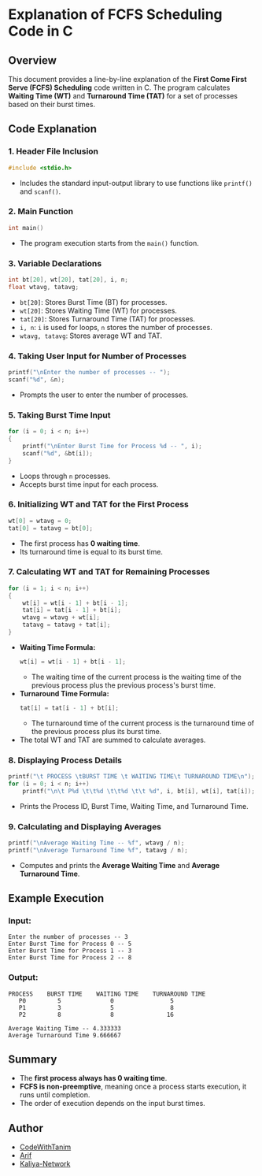 # Explanation of FCFS Scheduling Code in C

## Overview
This document provides a line-by-line explanation of the **First Come First Serve (FCFS) Scheduling** code written in C. The program calculates **Waiting Time (WT)** and **Turnaround Time (TAT)** for a set of processes based on their burst times.

## Code Explanation
### **1. Header File Inclusion**
```c
#include <stdio.h>
```
- Includes the standard input-output library to use functions like `printf()` and `scanf()`.

### **2. Main Function**
```c
int main()
```
- The program execution starts from the `main()` function.

### **3. Variable Declarations**
```c
int bt[20], wt[20], tat[20], i, n;
float wtavg, tatavg;
```
- `bt[20]`: Stores Burst Time (BT) for processes.
- `wt[20]`: Stores Waiting Time (WT) for processes.
- `tat[20]`: Stores Turnaround Time (TAT) for processes.
- `i, n`: `i` is used for loops, `n` stores the number of processes.
- `wtavg, tatavg`: Stores average WT and TAT.

### **4. Taking User Input for Number of Processes**
```c
printf("\nEnter the number of processes -- ");
scanf("%d", &n);
```
- Prompts the user to enter the number of processes.

### **5. Taking Burst Time Input**
```c
for (i = 0; i < n; i++)
{
    printf("\nEnter Burst Time for Process %d -- ", i);
    scanf("%d", &bt[i]);
}
```
- Loops through `n` processes.
- Accepts burst time input for each process.

### **6. Initializing WT and TAT for the First Process**
```c
wt[0] = wtavg = 0;
tat[0] = tatavg = bt[0];
```
- The first process has **0 waiting time**.
- Its turnaround time is equal to its burst time.

### **7. Calculating WT and TAT for Remaining Processes**
```c
for (i = 1; i < n; i++)
{
    wt[i] = wt[i - 1] + bt[i - 1];
    tat[i] = tat[i - 1] + bt[i];
    wtavg = wtavg + wt[i];
    tatavg = tatavg + tat[i];
}
```
- **Waiting Time Formula:**
  ```c
  wt[i] = wt[i - 1] + bt[i - 1];
  ```
  - The waiting time of the current process is the waiting time of the previous process plus the previous process's burst time.
- **Turnaround Time Formula:**
  ```c
  tat[i] = tat[i - 1] + bt[i];
  ```
  - The turnaround time of the current process is the turnaround time of the previous process plus its burst time.
- The total WT and TAT are summed to calculate averages.

### **8. Displaying Process Details**
```c
printf("\t PROCESS \tBURST TIME \t WAITING TIME\t TURNAROUND TIME\n");
for (i = 0; i < n; i++)
    printf("\n\t P%d \t\t%d \t\t%d \t\t %d", i, bt[i], wt[i], tat[i]);
```
- Prints the Process ID, Burst Time, Waiting Time, and Turnaround Time.

### **9. Calculating and Displaying Averages**
```c
printf("\nAverage Waiting Time -- %f", wtavg / n);
printf("\nAverage Turnaround Time %f", tatavg / n);
```
- Computes and prints the **Average Waiting Time** and **Average Turnaround Time**.

## Example Execution
### **Input:**
```
Enter the number of processes -- 3
Enter Burst Time for Process 0 -- 5
Enter Burst Time for Process 1 -- 3
Enter Burst Time for Process 2 -- 8
```
### **Output:**
```
PROCESS    BURST TIME    WAITING TIME    TURNAROUND TIME
   P0         5              0                5
   P1         3              5                8
   P2         8              8               16

Average Waiting Time -- 4.333333
Average Turnaround Time 9.666667
```

## Summary
- The **first process always has 0 waiting time**.
- **FCFS is non-preemptive**, meaning once a process starts execution, it runs until completion.
- The order of execution depends on the input burst times.

## Author
- [CodeWithTanim](https://github.com/CodeWithTanim)
- [Arif](https://github.com/Md-Arif-Ul-Islam)
- [Kaliya-Network](https://github.com/Kaliya-Network/)